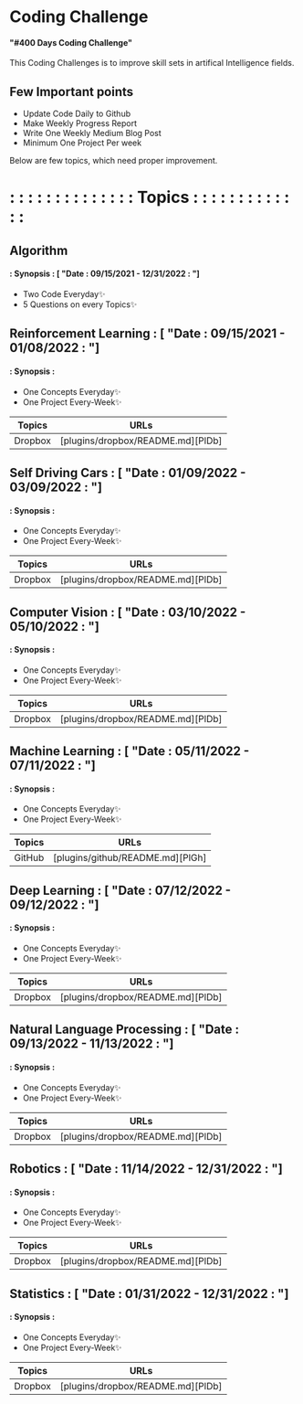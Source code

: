 # Coding Challenge 
#### "#400 Days Coding Challenge" 

This Coding Challenges is to improve skill sets in artifical Intelligence fields.

## Few Important points
- Update Code Daily to Github  
- Make Weekly Progress Report
- Write One Weekly Medium Blog Post
- Minimum One Project Per week

Below are few topics, which need proper improvement.  
# : : : : : : : : : : : : : : Topics : : : : : : : : : : : : : 
## Algorithm
#### : Synopsis : [ "Date : 09/15/2021 - 12/31/2022 : "]
- Two Code  Everyday✨
- 5 Questions on every Topics✨

## Reinforcement Learning : [ "Date : 09/15/2021 - 01/08/2022 : "]
#### : Synopsis :
- One Concepts  Everyday✨
- One Project Every-Week✨

| Topics | URLs |
| ------ | ------ |
| Dropbox | [plugins/dropbox/README.md][PlDb] |

## Self Driving Cars : [ "Date : 01/09/2022 - 03/09/2022 : "]
#### : Synopsis :
- One Concepts  Everyday✨
- One Project Every-Week✨

| Topics | URLs |
| ------ | ------ |
| Dropbox | [plugins/dropbox/README.md][PlDb] |

## Computer Vision : [ "Date : 03/10/2022 - 05/10/2022 : "]
#### : Synopsis :
- One Concepts  Everyday✨
- One Project Every-Week✨

| Topics | URLs |
| ------ | ------ |
| Dropbox | [plugins/dropbox/README.md][PlDb] |

## Machine Learning : [ "Date : 05/11/2022 - 07/11/2022 : "]
#### : Synopsis :
- One Concepts  Everyday✨
- One Project Every-Week✨

| Topics | URLs |
| ------ | ------ |
| GitHub | [plugins/github/README.md][PlGh] |

## Deep Learning : [ "Date : 07/12/2022 - 09/12/2022 : "]
#### : Synopsis :
- One Concepts  Everyday✨
- One Project Every-Week✨

| Topics | URLs |
| ------ | ------ |
| Dropbox | [plugins/dropbox/README.md][PlDb] |

## Natural Language Processing : [ "Date : 09/13/2022 - 11/13/2022 : "]
#### : Synopsis :
- One Concepts  Everyday✨
- One Project Every-Week✨

| Topics | URLs |
| ------ | ------ |
| Dropbox | [plugins/dropbox/README.md][PlDb] |

## Robotics : [ "Date : 11/14/2022 - 12/31/2022 : "]
#### : Synopsis :
- One Concepts  Everyday✨
- One Project Every-Week✨

| Topics | URLs |
| ------ | ------ |
| Dropbox | [plugins/dropbox/README.md][PlDb] |

## Statistics : [ "Date : 01/31/2022 - 12/31/2022 : "]
#### : Synopsis :
- One Concepts  Everyday✨
- One Project Every-Week✨

| Topics | URLs |
| ------ | ------ |
| Dropbox | [plugins/dropbox/README.md][PlDb] |


